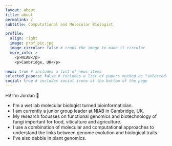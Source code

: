 ```yaml
---
layout: about
title: about
permalink: /
subtitle: Computational and Molecular Biologist

profile:
  align: right
  image: prof_pic.jpg
  image_circular: false # crops the image to make it circular
  more_info: >
    <p>NIAB</p>
    <p>Cambridge, UK</p>

news: true # includes a list of news items
selected_papers: false # includes a list of papers marked as "selected={true}"
social: true # includes social icons at the bottom of the page
---
```


Hi! I'm Jordan 👋

- I'm a wet lab molecular biologist turned bioinformatician.
- I am currently a junior group leader at NIAB in Cambridge, UK.
- My research focusses on functional genomics and biotechnology of fungi important for food, viticulture and agriculture.
- I use a combination of molecular and computational approaches to understand the links between genome evolution and biological traits.
- I've also dabble in plant genomics.